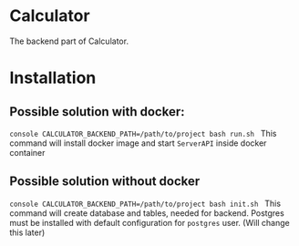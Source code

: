 # Calculator
The backend part of Calculator.

# Installation
## Possible solution with docker:
`console
	CALCULATOR_BACKEND_PATH=/path/to/project bash run.sh
`
This command will install docker image and start `ServerAPI` inside docker container

## Possible solution without docker
`console
	CALCULATOR_BACKEND_PATH=/path/to/project bash init.sh
`
This command will create database and tables, needed for backend. Postgres must be installed with default configuration for `postgres` user. (Will change this later)
